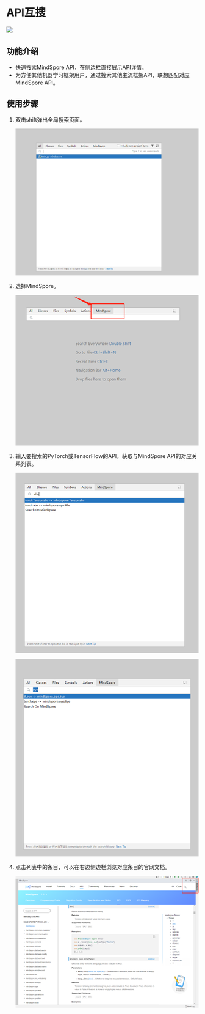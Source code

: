 # API互搜

<a href="https://gitee.com/mindspore/docs/blob/r2.0.0-alpha/docs/devtoolkit/docs/source_zh_cn/operator_search.md" target="_blank"><img src="https://mindspore-website.obs.cn-north-4.myhuaweicloud.com/website-images/master/resource/_static/logo_source.png"></a>

## 功能介绍

* 快速搜索MindSpore API，在侧边栏直接展示API详情。
* 为方便其他机器学习框架用户，通过搜索其他主流框架API，联想匹配对应MindSpore API。

## 使用步骤

1. 双击shift弹出全局搜索页面。

   ![img](images/clip_image060.jpg)

2. 选择MindSpore。

   ![img](images/clip_image062.jpg)

3. 输入要搜索的PyTorch或TensorFlow的API，获取与MindSpore API的对应关系列表。

   ![img](images/clip_image064.jpg)

   ![img](images/clip_image066.jpg)

4. 点击列表中的条目，可以在右边侧边栏浏览对应条目的官网文档。

   ![img](images/clip_image068.jpg)
